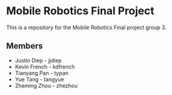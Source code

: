 # Mobile Robotics Final Project
This is a repository for the Mobile Robotics Final project group 3.

## Members
* Justin Diep - jjdiep
* Kevin French - kdfrench
* Tianyang Pan - typan
* Yue Tang - tangyue
* Zheming Zhou - zhezhou

